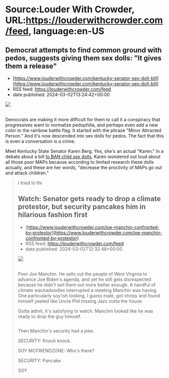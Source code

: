 # Source:Louder With Crowder, URL:https://louderwithcrowder.com/feed, language:en-US

## Democrat attempts to find common ground with pedos, suggests giving them sex dolls: "It gives them a release"
 - [https://www.louderwithcrowder.com/kentucky-senator-sex-doll-bill](https://www.louderwithcrowder.com/kentucky-senator-sex-doll-bill)
 - RSS feed: https://louderwithcrowder.com/feed
 - date published: 2024-03-02T13:24:42+00:00

<img src="https://www.louderwithcrowder.com/media-library/image.png?id=51623781&amp;width=1200&amp;height=800&amp;coordinates=108%2C0%2C92%2C0" /><br /><br /><p>Democrats are making it more difficult for them to call it a conspiracy that progressives want to normalize pedophilia, and perhaps even add a new color to the rainbow battle flag. It started with the phrase "Minor Attracted Person." And it's now descended into sex dolls for pedos. The fact that this is even a conversation is a crime.</p><p>Meet Kentucky State Senator Karen Berg. Yes, she's an actual "Karen." In a debate about a bill <a href="https://apps.legislature.ky.gov/record/24rs/hb207.html" target="_blank">to BAN child sex dolls</a>, Karen wondered out loud about all those poor MAPs because according to limited research these dolls actually, and these are her words, "decrease the proclivity of MAPs go out and attack children."</p><div class="rm-embed embed-media"><blockquote class="twitter-tweet">I tried to thi

## Watch: Senator gets ready to drop a climate protestor, but security pancakes him in hilarious fashion first
 - [https://www.louderwithcrowder.com/joe-manchin-confronted-by-protestor](https://www.louderwithcrowder.com/joe-manchin-confronted-by-protestor)
 - RSS feed: https://louderwithcrowder.com/feed
 - date published: 2024-03-02T12:32:48+00:00

<img src="https://www.louderwithcrowder.com/media-library/image.png?id=51623630&amp;width=1200&amp;height=800&amp;coordinates=0%2C0%2C200%2C0" /><br /><br /><p>Poor Joe Manchin. He sells out the people of West Virginia to advance Joe Biden's agenda, and yet he still gets disrespected because he didn't sell them out more better enough. A handful of climate wackadoodles interrupted a meeting Manchin was having. One particularly soy'ish looking, I guess male, got chirpy and found himself yeeted like Uncle Phil tossing Jazz outta the house.</p><p>Gotta admit, it's satisfying to watch. Manchin looked like he was ready to drop the guy himself.</p><p class="shortcode-media shortcode-media-rebelmouse-image">
<img alt="" class="rm-shortcode" id="e647b" src="https://www.louderwithcrowder.com/media-library/image.png?id=51623659&amp;width=980" />
</p><p>Then Manchin's security had a joke.</p><p>SECURITY: Knock knock.</p><p>SOY MCFRIENDZONE: Who's there?</p><p>SECURITY: Pancake.</p><p>SOY

